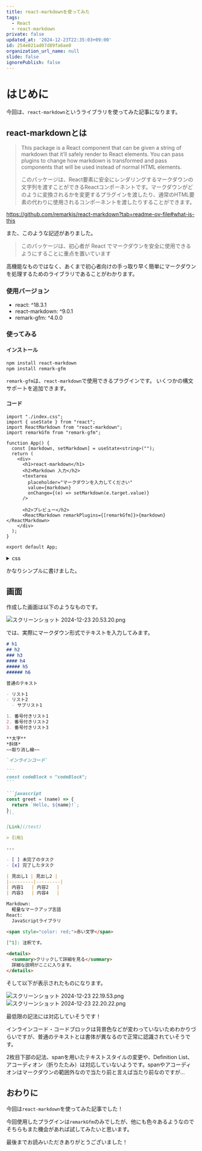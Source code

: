 ```yaml
---
title: react-markdownを使ってみた
tags:
  - React
  - react-markdown
private: false
updated_at: '2024-12-23T22:35:03+09:00'
id: 254e021ad07d89fa6ae0
organization_url_name: null
slide: false
ignorePublish: false
---
```

# はじめに
今回は、`react-markdown`というライブラリを使ってみた記事になります。

## react-markdownとは

> This package is a React component that can be given a string of markdown that it’ll safely render to React elements. You can pass plugins to change how markdown is transformed and pass components that will be used instead of normal HTML elements.
>
> このパッケージは、React要素に安全にレンダリングするマークダウンの文字列を渡すことができるReactコンポーネントです。マークダウンがどのように変換されるかを変更するプラグインを渡したり、通常のHTML要素の代わりに使用されるコンポーネントを渡したりすることができます。

https://github.com/remarkjs/react-markdown?tab=readme-ov-file#what-is-this

また、このような記述がありました。

> このパッケージは、初心者が React でマークダウンを安全に使用できるようにすることに重点を置いています

高機能なものではなく、あくまで初心者向けの手っ取り早く簡単にマークダウンを処理するためのライブラリであることがわかります。

### 使用バージョン
- react: ^18.3.1
- react-markdown: ^9.0.1
- remark-gfm: ^4.0.0

### 使ってみる
#### インストール
```zsh
npm install react-markdown
npm install remark-gfm
```

`remark-gfm`は、`react-markdown`で使用できるプラグインです。
いくつかの構文サポートを追加できます。

#### コード
```tsx
import "./index.css";
import { useState } from "react";
import ReactMarkdown from "react-markdown";
import remarkGfm from "remark-gfm";

function App() {
  const [markdown, setMarkdown] = useState<string>("");
  return (
    <div>
      <h1>react-markdown</h1>
      <h2>Markdown 入力</h2>
      <textarea
        placeholder="マークダウンを入力してください"
        value={markdown}
        onChange={(e) => setMarkdown(e.target.value)}
      />

      <h2>プレビュー</h2>
      <ReactMarkdown remarkPlugins={[remarkGfm]}>{markdown}</ReactMarkdown>
    </div>
  );
}

export default App;
```

<details><summary>css</summary>

CSSはchatGPTに出力してもらいました。
```css
body {
  font-family: "Hiragino Sans", "Hiragino Kaku Gothic ProN", "メイリオ",
    sans-serif;
  line-height: 1.6;
  padding: 20px;
  background-color: #f5f5f5;
}

/* 見出しのスタイル */
h1 {
  color: #333;
  text-align: center;
  margin-bottom: 20px;
}

h2 {
  color: #555;
  margin-top: 30px;
  margin-bottom: 10px;
}

/* テキストエリアのスタイル */
textarea {
  width: 100%;
  min-height: 150px;
  resize: vertical;
  margin-bottom: 20px;
  font-size: 16px;
  border: 1px solid #ccc;
  border-radius: 5px;
  background-color: #fff;
  box-shadow: 0px 2px 4px rgba(0, 0, 0, 0.1);
}

/* プレビュー領域のスタイル */
.ReactMarkdown {
  padding: 20px;
  background-color: #fff;
  border: 1px solid #ddd;
  border-radius: 5px;
  box-shadow: 0px 2px 4px rgba(0, 0, 0, 0.1);
  overflow: auto;
}
```
</details>

かなりシンプルに書けました。

## 画面
作成した画面は以下のようなものです。

![スクリーンショット 2024-12-23 20.53.20.png](https://qiita-image-store.s3.ap-northeast-1.amazonaws.com/0/2778030/de4bfb8d-b0b7-64b7-ff68-79b99d2a037d.png)

では、実際にマークダウン形式でテキストを入力してみます。

````md
# h1
## h2
### h3
#### h4
##### h5
###### h6

普通のテキスト

- リスト1
- リスト2
  - サブリスト1

1. 番号付きリスト1
2. 番号付きリスト2
3. 番号付きリスト3

**太字**
*斜体*
~~取り消し線~~

`インラインコード`

```
const codeBlock = "codeBlock";
```

```javascript
const greet = (name) => {
  return `Hello, ${name}!`;
};
```

[Link](/test)

> 引用1

---

- [ ] 未完了のタスク
- [x] 完了したタスク

| 見出し1 | 見出し2 |
|---------|---------|
| 内容1   | 内容2   |
| 内容3   | 内容4   |

Markdown:  
  軽量なマークアップ言語  
React:  
  JavaScriptライブラリ

<span style="color: red;">赤い文字</span>
 
[^1]: 注釈です。

<details>
  <summary>クリックして詳細を見る</summary>
  詳細な説明がここに入ります。
</details>

````
そして以下が表示されたものになります。

![スクリーンショット 2024-12-23 22.19.53.png](https://qiita-image-store.s3.ap-northeast-1.amazonaws.com/0/2778030/8a0514b3-804f-73dd-417f-cf5ab701e22f.png)
![スクリーンショット 2024-12-23 22.20.22.png](https://qiita-image-store.s3.ap-northeast-1.amazonaws.com/0/2778030/f4d9c87e-cfee-db14-1c6e-da7ae3bea39e.png)

最低限の記法には対応していそうです！

インラインコード・コードブロックは背景色などが変わっていないためわかりづらいですが、普通のテキストとは書体が異なるので正常に認識されていそうです。

2枚目下部の記法、spanを用いたテキストスタイルの変更や、Definition List、アコーディオン（折りたたみ）は対応していないようです。spanやアコーディオンはマークダウンの範囲外なので当たり前と言えば当たり前なのですが...

## おわりに

今回は`react-markdown`を使ってみた記事でした！

今回使用したプラグインは`remarkGfm`のみでしたが、他にも色々あるようなのでそちらもまた機会があれば試してみたいと思います。

最後までお読みいただきありがとうございました！


